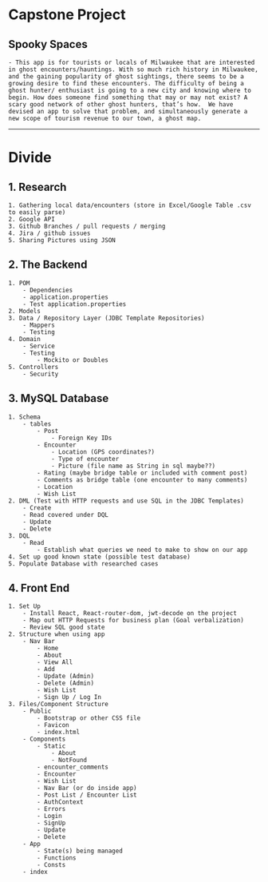 # Capstone Project 
## Spooky Spaces 
    - This app is for tourists or locals of Milwaukee that are interested in ghost encounters/hauntings. With so much rich history in Milwaukee, and the gaining popularity of ghost sightings, there seems to be a growing desire to find these encounters. The difficulty of being a ghost hunter/ enthusiast is going to a new city and knowing where to begin. How does someone find something that may or may not exist? A scary good network of other ghost hunters, that’s how.  We have devised an app to solve that problem, and simultaneously generate a new scope of tourism revenue to our town, a ghost map.

---

# Divide 

## 1. Research
    1. Gathering local data/encounters (store in Excel/Google Table .csv to easily parse)
    2. Google API 
    3. Github Branches / pull requests / merging 
    4. Jira / github issues
    5. Sharing Pictures using JSON

## 2. The Backend 
    1. POM 
        - Dependencies 
        - application.properties
        - Test application.properties
    2. Models
    3. Data / Repository Layer (JDBC Template Repositories)
        - Mappers
        - Testing
    4. Domain
        - Service 
        - Testing 
            - Mockito or Doubles 
    5. Controllers
        - Security 

## 3. MySQL Database 
    1. Schema
        - tables
            - Post
                - Foreign Key IDs
            - Encounter
                - Location (GPS coordinates?)
                - Type of encounter
                - Picture (file name as String in sql maybe??)
            - Rating (maybe bridge table or included with comment post)
            - Comments as bridge table (one encounter to many comments)
            - Location 
            - Wish List
    2. DML (Test with HTTP requests and use SQL in the JDBC Templates)
        - Create
        - Read covered under DQL
        - Update
        - Delete 
    3. DQL 
        - Read
            - Establish what queries we need to make to show on our app
    4. Set up good known state (possible test database)
    5. Populate Database with researched cases 

## 4. Front End 
    1. Set Up
        - Install React, React-router-dom, jwt-decode on the project
        - Map out HTTP Requests for business plan (Goal verbalization)
        - Review SQL good state
    2. Structure when using app
        - Nav Bar
            - Home
            - About
            - View All
            - Add 
            - Update (Admin)
            - Delete (Admin)
            - Wish List
            - Sign Up / Log In
    3. Files/Component Structure
        - Public
            - Bootstrap or other CSS file
            - Favicon 
            - index.html
        - Components
            - Static 
                - About
                - NotFound           
            - encounter_comments 
            - Encounter
            - Wish List
            - Nav Bar (or do inside app)
            - Post List / Encounter List 
            - AuthContext
            - Errors
            - Login
            - SignUp
            - Update
            - Delete 
        - App
            - State(s) being managed
            - Functions 
            - Consts 
        - index

    

